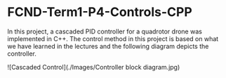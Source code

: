 # FCND-Term1-P4-Controls-CPP

In this project, a cascaded PID controller for a quadrotor drone was implemented in C++. The control method in this project is based on what we have learned in the lectures and the following diagram depicts the controller.

![Cascaded Control](./Images/Controller block diagram.jpg)
